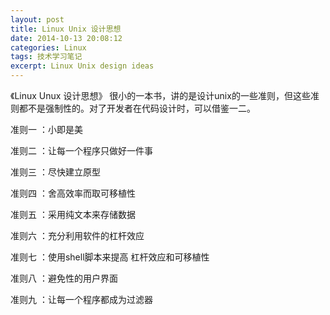 ```yaml
---
layout: post
title: Linux Unix 设计思想
date: 2014-10-13 20:08:12
categories: Linux
tags: 技术学习笔记 
excerpt: Linux Unix design ideas
---
```


《Linux Unux 设计思想》 很小的一本书，讲的是设计unix的一些准则，但这些准则都不是强制性的。对了开发者在代码设计时，可以借鉴一二。

准则一 ：小即是美

准则二 ：让每一个程序只做好一件事

准则三 ：尽快建立原型 

准则四 ：舍高效率而取可移植性

准则五 ：采用纯文本来存储数据

准则六 ：充分利用软件的杠杆效应

准则七 ：使用shell脚本来提高 杠杆效应和可移植性

准则八 ：避免性的用户界面

准则九 ：让每一个程序都成为过滤器